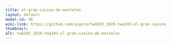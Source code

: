 ```yaml
---
title: el-gran-casino-de-mostoles
layout: default
modal-id: 46
wiki-link: https://github.com/aigora/twQ103_1920-twq103-el-gran-casino-de-mostoles/wiki
thumbnail: 
alt: twQ103_1920-twq103-el-gran-casino-de-mostoles
---
```

